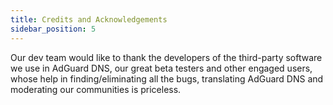 ```yaml
---
title: Credits and Acknowledgements
sidebar_position: 5
---
```


Our dev team would like to thank the developers of the third-party software we use in AdGuard DNS, our great beta testers and other engaged users, whose help in finding/eliminating all the bugs, translating AdGuard DNS and moderating our communities is priceless.